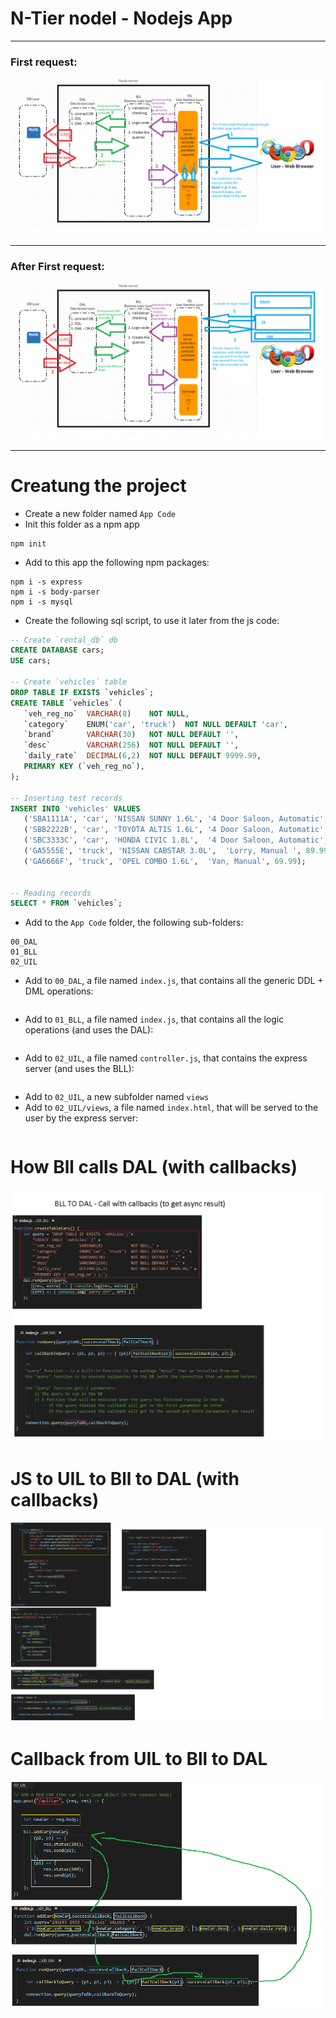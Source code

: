 # N-Tier nodel - Nodejs App
***
### First request:
![picture](first_request.png)
***
### After First request:
![picture](requests.png)
***


# Creatung the project
* Create a new folder named `App Code`
* Init this folder as a npm app
```
npm init
```
* Add to this app the following npm packages:
```
npm i -s express
npm i -s body-parser
npm i -s mysql
```
* Create the following sql script, to use it later from the js code:
```sql
-- Create `rental_db` db
CREATE DATABASE cars;
USE cars;

-- Create `vehicles` table
DROP TABLE IF EXISTS `vehicles`;
CREATE TABLE `vehicles` (
   `veh_reg_no`  VARCHAR(8)    NOT NULL,
   `category`    ENUM('car', 'truck')  NOT NULL DEFAULT 'car', 
   `brand`       VARCHAR(30)   NOT NULL DEFAULT '',
   `desc`        VARCHAR(256)  NOT NULL DEFAULT '',
   `daily_rate`  DECIMAL(6,2)  NOT NULL DEFAULT 9999.99,
   PRIMARY KEY (`veh_reg_no`),
);
 
-- Inserting test records
INSERT INTO 'vehicles' VALUES
   ('SBA1111A', 'car', 'NISSAN SUNNY 1.6L', '4 Door Saloon, Automatic', 99.99),
   ('SBB2222B', 'car', 'TOYOTA ALTIS 1.6L', '4 Door Saloon, Automatic', 99.99),
   ('SBC3333C', 'car', 'HONDA CIVIC 1.8L',  '4 Door Saloon, Automatic', 119.99),
   ('GA5555E', 'truck', 'NISSAN CABSTAR 3.0L',  'Lorry, Manual ', 89.99),
   ('GA6666F', 'truck', 'OPEL COMBO 1.6L',  'Van, Manual', 69.99);


-- Reading records
SELECT * FROM `vehicles`;
```

* Add to the `App Code` folder, the following sub-folders:
```
00_DAL
01_BLL
02_UIL
```

* Add to `00_DAL`, a file named `index.js`, that contains all the generic DDL + DML operations:
```javascript

```


* Add to `01_BLL`, a file named `index.js`, that contains all the logic operations (and uses the DAL):
```javascript

```


* Add to `02_UIL`, a file named `controller.js`, that contains the express server (and uses the BLL):
```javascript

```

*  Add to `02_UIL`, a new subfolder named `views`
* Add to `02_UIL/views`, a file named `index.html`, that will be served to the user by the express server:
```html

```

# How Bll calls DAL (with callbacks)
![picture](Bll_to_DAL_(with_callbacks).png)

# JS to UIL to Bll to DAL (with callbacks)
![picture](HTML_to_UIL_to_Bll_to_DAL.png)


# Callback from UIL to Bll to DAL
![picture](UIL_to_Bll_to_DAL.png)